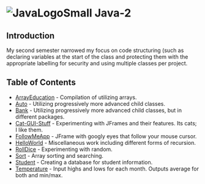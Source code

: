 # ![JavaLogoSmall](https://github.com/Spades86/Undergraduate/blob/master/images/JavaLogoSmall.png?raw=true) Java-2
## Introduction
My second semester narrowed my focus on code structuring (such as declaring variables at the start of the class and protecting them with the appropriate labelling for security and using multiple classes per project.

## Table of Contents
* [ArrayEducation](https://github.com/Spades86/Undergraduate/tree/master/Java/Java-2/ArrayEducation) - Compilation of utilizing arrays.
* [Auto](https://github.com/Spades86/Undergraduate/tree/master/Java/Java-2/Auto) - Utilizing progressively more advanced child classes.
* [Bank](https://github.com/Spades86/Undergraduate/tree/master/Java/Java-2/Bank) - Utilizing progressively more advanced child classes, but in different packages.
* [Cat-GUI-Stuff](https://github.com/Spades86/Undergraduate/tree/master/Java/Java-2/Cat-GUI-Stuff) - Experimenting with JFrames and their features. Its cats; I like them.
* [FollowMeApp](https://github.com/Spades86/Undergraduate/tree/master/Java/Java-2/FollowMeApp) - JFrame with googly eyes that follow your mouse cursor.
* [HelloWorld](https://github.com/Spades86/Undergraduate/tree/master/Java/Java-2/HelloWorld) - Miscellaneous work including different forms of recursion.
* [RollDice](https://github.com/Spades86/Undergraduate/tree/master/Java/Java-2/RollDice) - Experimenting with random.
* [Sort](https://github.com/Spades86/Undergraduate/tree/master/Java/Java-2/Sort) - Array sorting and searching.
* [Student](https://github.com/Spades86/Undergraduate/tree/master/Java/Java-2/Student) - Creating a database for student information.
* [Temperature](https://github.com/Spades86/Undergraduate/tree/master/Java/Java-2/Temperature) - Input highs and lows for each month. Outputs average for both and min/max.

